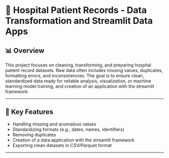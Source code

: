 # 🏥 Hospital Patient Records - Data Transformation and Streamlit Data Apps

## 📊 Overview

This project focuses on cleaning, transforming, and preparing hospital patient record datasets. Raw data often includes missing values, duplicates, formatting errors, and inconsistencies. The goal is to ensure clean, standardized data ready for reliable analysis, visualization, or machine learning model training, and creation of an application with the streamlit framework.

---

## 🔧 Key Features

- Handling missing and anomalous values
- Standardizing formats (e.g., dates, names, identifiers)
- Removing duplicates
- Creation of a data application with the streamlit framework
- Exporting clean datasets in CSV/Parquet format

---


